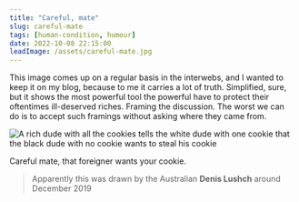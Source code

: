 ```yaml
---
title: "Careful, mate"
slug: careful-mate
tags: [human-condition, humour]
date: 2022-10-08 22:15:00
leadImage: /assets/careful-mate.jpg
---
```


This image comes up on a regular basis in the interwebs, and I wanted to keep it on my blog, because to me it carries a lot of truth. Simplified, sure, but it shows the most powerful tool the powerful have to protect their oftentimes ill-deserved riches. Framing the discussion. The worst we can do is to accept such framings without asking where they came from.

![A rich dude with all the cookies tells the white dude with one cookie that the black dude with no cookie wants to steal his cookie](/assets/careful-mate.jpg)
<figcaption>
Careful mate, that foreigner wants your cookie.
</figcaption>

> Apparently this was drawn by the Australian **Denis Lushch** around December 2019